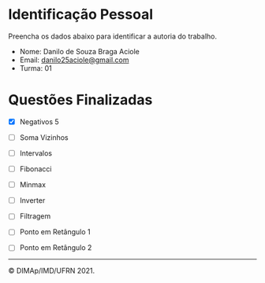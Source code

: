 ﻿# Identificação Pessoal

Preencha os dados abaixo para identificar a autoria do trabalho.

- Nome: Danilo de Souza Braga Aciole
- Email: danilo25aciole@gmail.com
- Turma: 01

# Questões Finalizadas

- [X] Negativos 5
- [ ] Soma Vizinhos
- [ ] Intervalos
- [ ] Fibonacci
- [ ] Minmax
- [ ] Inverter
- [ ] Filtragem
- [ ] Ponto em Retângulo 1
- [ ] Ponto em Retângulo 2


--------
&copy; DIMAp/IMD/UFRN 2021.
